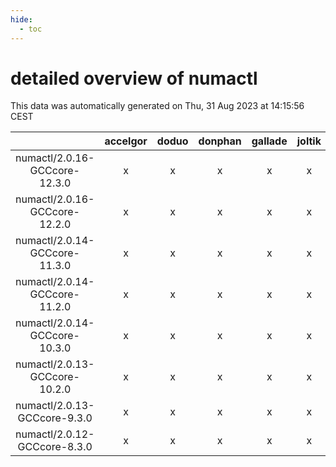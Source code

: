 ```yaml
---
hide:
  - toc
---
```


detailed overview of numactl
============================


This data was automatically generated on Thu, 31 Aug 2023 at 14:15:56 CEST  

| |accelgor|doduo|donphan|gallade|joltik|skitty|swalot|victini|
| :---: | :---: | :---: | :---: | :---: | :---: | :---: | :---: | :---: |
|numactl/2.0.16-GCCcore-12.3.0|x|x|x|x|x|x|x|x|
|numactl/2.0.16-GCCcore-12.2.0|x|x|x|x|x|x|x|x|
|numactl/2.0.14-GCCcore-11.3.0|x|x|x|x|x|x|x|x|
|numactl/2.0.14-GCCcore-11.2.0|x|x|x|x|x|x|x|x|
|numactl/2.0.14-GCCcore-10.3.0|x|x|x|x|x|x|x|x|
|numactl/2.0.13-GCCcore-10.2.0|x|x|x|x|x|x|x|x|
|numactl/2.0.13-GCCcore-9.3.0|x|x|x|x|x|x|x|x|
|numactl/2.0.12-GCCcore-8.3.0|x|x|x|x|x|x|x|x|
